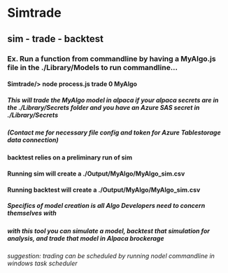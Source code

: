 # Simtrade
## sim - trade - backtest
### Ex. Run a function from commandline by having a MyAlgo.js file in the ./Library/Models to run commandline...
#### Simtrade/> node process.js trade 0 MyAlgo
##### This will trade the MyAlgo model in alpaca if your alpaca secrets are in the ./Library/Secrets folder and you have an Azure SAS secret in ./Library/Secrets 
##### (Contact me for necessary file config and token for Azure Tablestorage data connection)
#### backtest relies on a preliminary run of sim
#### Running sim will create a ./Output/MyAlgo/MyAlgo_sim.csv
#### Running backtest will create a ./Output/MyAlgo/MyAlgo_sim.csv
##### Specifics of model creation is all Algo Developers need to concern themselves with
##### with this tool you can simulate a model, backtest that simulation for analysis, and trade that model in Alpaca brockerage
###### suggestion: trading can be scheduled by running nodel commandline in windows task scheduler
